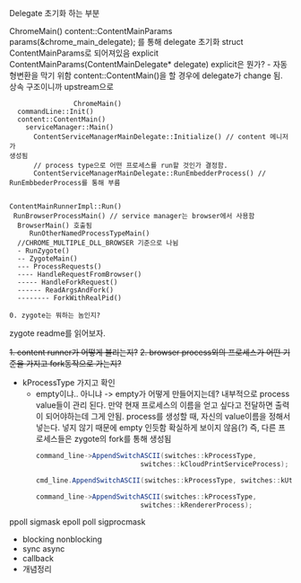 Delegate 초기화 하는 부분

ChromeMain()
	  content::ContentMainParams params(&chrome_main_delegate); 를 통해 delegate
		초기화
		  struct ContentMainParams로 되어져있음
			    explicit ContentMainParams(ContentMainDelegate\* delegate)
	  explicit은 뭔가?
		    - 자동형변환을 막기 위함
				  content::ContentMain()을 할 경우에 delegate가 change 됨. 상속
					구조이니까 upstream으로



					ChromeMain()
	  commandLine::Init()
	  content::ContentMain()
	    serviceManager::Main()
	      ContentServiceManagerMainDelegate::Initialize() // content 메니저가
	생성됨
	      // process type으로 어떤 프로세스를 run할 것인가 결정함.
	      ContentServiceManagerMainDelegate::RunEmbedderProcess() //
	RunEmbbederProcess를 통해 부름


	ContentMainRunnerImpl::Run()
	 RunBrowserProcessMain() // service manager는 browser에서 사용함
	  BrowserMain() 호출됨
		 RunOtherNamedProcessTypeMain()
	  //CHROME_MULTIPLE_DLL_BROWSER 기준으로 나뉨
	  - RunZygote()
	  -- ZygoteMain()
	  --- ProcessRequests()
	  ---- HandleRequestFromBrowser()
	  ----- HandleForkRequest()
	  ------ ReadArgsAndFork()
	  -------- ForkWithRealPid()

	0. zygote는 뭐하는 놈인지?
zygote readme를 읽어보자.


~~1. content runner가 어떻게 불리는지?~~
~~2. browser process외의 프로세스가 어떤 기준을 가지고 fork동작으로 가는지?~~
  - kProcessType 가지고 확인
    - empty이냐.. 아니냐
    -> empty가 어떻게 만들어지는데?
      내부적으로 process value들이 관리 된다. 만약 현재 프로세스의 이름을 얻고 싶다고 전달하면 출력이 되어야하는데 그게 안됨.
      process를 생성할 때, 자신의 value이름을 정해서 넣는다.
      넣지 않기 때문에 empty 인듯함 확실하게 보이지 않음(?) 즉, 다른 프로세스들은 zygote의 fork를 통해 생성됨
      ```java
      command_line->AppendSwitchASCII(switches::kProcessType,
                                switches::kCloudPrintServiceProcess);

      cmd_line.AppendSwitchASCII(switches::kProcessType, switches::kUtilityProcess);

      command_line->AppendSwitchASCII(switches::kProcessType,
                                switches::kRendererProcess);
      ```


ppoll
sigmask
epoll
poll
sigprocmask

- blocking nonblocking
- sync async
- callback
- 개념정리

